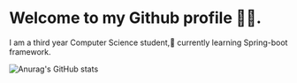# Welcome to my Github profile 👋😄.
I am a third year Computer Science student,🌱 currently learning Spring-boot framework.

![Anurag's GitHub stats](https://github-readme-stats.vercel.app/api?username=dd0h&show_icons=true&theme=default&hide=stars,prs,issues)
<!--
**dd0h/dd0h** is a ✨ _special_ ✨ repository because its `README.md` (this file) appears on your GitHub profile.

Here are some ideas to get you started:

- 🔭 I’m currently working on ...
- 🌱 I’m currently learning ...
- 👯 I’m looking to collaborate on ...
- 🤔 I’m looking for help with ...
- 💬 Ask me about ...
- 📫 How to reach me: ...
- 😄 Pronouns: ...
- ⚡ Fun fact: ...
-->
